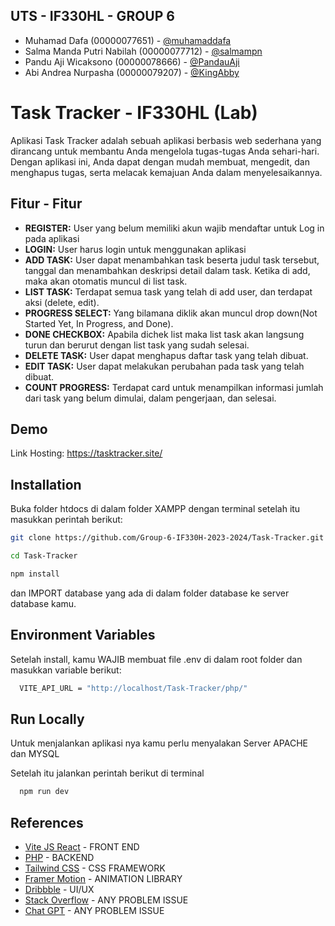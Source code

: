 
## UTS - IF330HL - GROUP 6

- Muhamad Dafa (00000077651) - [@muhamaddafa](https://github.com/muhamaddafa)
- Salma Manda Putri Nabilah (00000077712) - [@salmampn](https://github.com/salmampn)
- Pandu Aji Wicaksono (00000078666) - [@PandauAji](https://github.com/PandauAji)
- Abi Andrea Nurpasha (00000079207) - [@KingAbby](https://github.com/KingAbby)


# Task Tracker - IF330HL (Lab)

Aplikasi Task Tracker adalah sebuah aplikasi berbasis web sederhana yang dirancang untuk membantu Anda mengelola tugas-tugas Anda sehari-hari. Dengan aplikasi ini, Anda dapat dengan mudah membuat, mengedit, dan menghapus tugas, serta melacak kemajuan Anda dalam menyelesaikannya.




## Fitur - Fitur

- **REGISTER:** User yang belum memiliki akun wajib mendaftar untuk Log in pada aplikasi
- **LOGIN:** User harus login untuk menggunakan aplikasi
- **ADD TASK:** User dapat menambahkan task beserta judul task tersebut, tanggal dan menambahkan deskripsi detail dalam task. Ketika di add, maka akan otomatis muncul di list task.
- **LIST TASK:** Terdapat semua task yang telah di add user, dan terdapat aksi (delete, edit).
- **PROGRESS SELECT:** Yang bilamana diklik akan muncul drop down(Not Started Yet, In Progress, and Done).
- **DONE CHECKBOX:** Apabila dichek list maka list task akan langsung turun dan berurut dengan list task yang sudah selesai.
- **DELETE TASK:** User dapat menghapus daftar task yang telah dibuat.
- **EDIT TASK:** User dapat melakukan perubahan pada task yang telah dibuat.
- **COUNT PROGRESS:** Terdapat card untuk menampilkan informasi jumlah dari task yang belum dimulai, dalam pengerjaan, dan selesai.

## Demo

Link Hosting: https://tasktracker.site/




## Installation

Buka folder htdocs di dalam folder XAMPP dengan terminal setelah itu masukkan perintah berikut:

```bash
git clone https://github.com/Group-6-IF330H-2023-2024/Task-Tracker.git

cd Task-Tracker

npm install
```
dan IMPORT database yang ada di dalam folder database ke server database kamu.
    
## Environment Variables

Setelah install, kamu WAJIB membuat file .env di dalam root folder
dan masukkan variable berikut:

```bash
  VITE_API_URL = "http://localhost/Task-Tracker/php/"
```
## Run Locally

Untuk menjalankan aplikasi nya kamu perlu menyalakan Server APACHE dan MYSQL

Setelah itu jalankan perintah berikut di terminal

```bash
  npm run dev
```


## References

 - [Vite JS React](https://vitejs.dev/) - FRONT END
 - [PHP](https://www.php.net/manual/en/index.php) - BACKEND
 - [Tailwind CSS](https://tailwindcss.com/docs/installation) - CSS FRAMEWORK
 - [Framer Motion](https://tailwindcss.com/docs/installation) - ANIMATION LIBRARY
 - [Dribbble](https://dribbble.com/) - UI/UX
 - [Stack Overflow](https://stackoverflow.com/) - ANY PROBLEM ISSUE
 - [Chat GPT](https://chat.openai.com/) - ANY PROBLEM ISSUE

